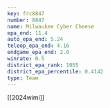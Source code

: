 ```yaml
---
key: frc8847
number: 8847
name: Milwaukee Cyber Cheese
epa_end: 11.4
auto_epa_end: 5.24
teleop_epa_end: 4.16
endgame_epa_end: 2.0
winrate: 0.5
district_epa_rank: 1055
district_epa_percentile: 0.4142
type: Team
---
```

[[2024wimi]]
